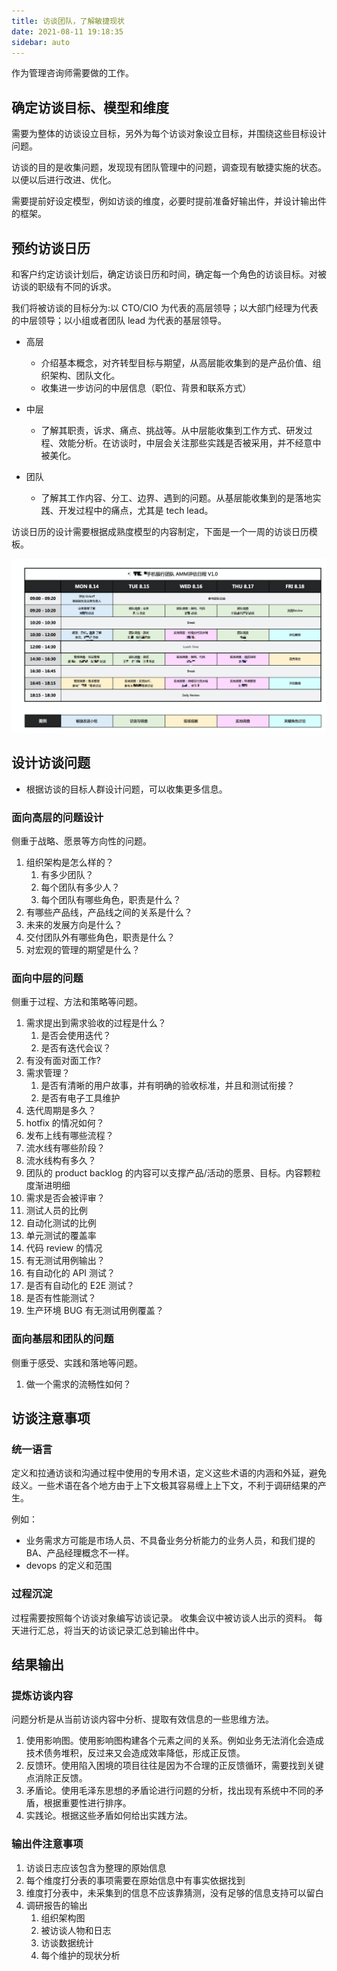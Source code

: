 ```yaml
---
title: 访谈团队，了解敏捷现状
date: 2021-08-11 19:18:35
sidebar: auto
---
```


作为管理咨询师需要做的工作。

## 确定访谈目标、模型和维度

需要为整体的访谈设立目标，另外为每个访谈对象设立目标，并围绕这些目标设计问题。

访谈的目的是收集问题，发现现有团队管理中的问题，调查现有敏捷实施的状态。以便以后进行改进、优化。

需要提前好设定模型，例如访谈的维度，必要时提前准备好输出件，并设计输出件的框架。



## 预约访谈日历

和客户约定访谈计划后，确定访谈日历和时间，确定每一个角色的访谈目标。对被访谈的职级有不同的诉求。

我们将被访谈的目标分为:以 CTO/CIO 为代表的高层领导；以大部门经理为代表的中层领导；以小组或者团队 lead 为代表的基层领导。

- 高层

  - 介绍基本概念，对齐转型目标与期望，从高层能收集到的是产品价值、组织架构、团队文化。
  - 收集进一步访问的中层信息（职位、背景和联系方式）

- 中层

  - 了解其职责，诉求、痛点、挑战等。从中层能收集到工作方式、研发过程、效能分析。在访谈时，中层会关注那些实践是否被采用，并不经意中被美化。

- 团队

  - 了解其工作内容、分工、边界、遇到的问题。从基层能收集到的是落地实践、开发过程中的痛点，尤其是 tech lead。

访谈日历的设计需要根据成熟度模型的内容制定，下面是一个一周的访谈日历模板。

![image-20200727152310337](./interview-method/image-20200727152310337.png)



## 设计访谈问题



- 根据访谈的目标人群设计问题，可以收集更多信息。



### 面向高层的问题设计

侧重于战略、愿景等方向性的问题。

1. 组织架构是怎么样的？
   1. 有多少团队？
   2. 每个团队有多少人？
   3. 每个团队有哪些角色，职责是什么？
2. 有哪些产品线，产品线之间的关系是什么？
3. 未来的发展方向是什么？
4. 交付团队外有哪些角色，职责是什么？
5. 对宏观的管理的期望是什么？



### 面向中层的问题

侧重于过程、方法和策略等问题。

1. 需求提出到需求验收的过程是什么？
   1. 是否会使用迭代？
   2. 是否有迭代会议？
2. 有没有面对面工作?
3. 需求管理？
   1. 是否有清晰的用户故事，并有明确的验收标准，并且和测试衔接？
   2. 是否有电子工具维护
4. 迭代周期是多久？
5. hotfix 的情况如何？
6. 发布上线有哪些流程？
7. 流水线有哪些阶段？
8. 流水线构有多久？
9. 团队的 product backlog 的内容可以支撑产品/活动的愿景、目标。内容颗粒度渐进明细
10. 需求是否会被评审？
11. 测试人员的比例
12. 自动化测试的比例
13. 单元测试的覆盖率
14. 代码 review 的情况
15. 有无测试用例输出？
16. 有自动化的 API 测试？
17. 是否有自动化的 E2E 测试？
18. 是否有性能测试？
19. 生产环境 BUG 有无测试用例覆盖？



### 面向基层和团队的问题

侧重于感受、实践和落地等问题。

1. 做一个需求的流畅性如何？



## 访谈注意事项

### 统一语言

定义和拉通访谈和沟通过程中使用的专用术语，定义这些术语的内涵和外延，避免歧义。一些术语在各个地方由于上下文极其容易缠上上下文，不利于调研结果的产生。

例如：

- 业务需求方可能是市场人员、不具备业务分析能力的业务人员，和我们提的 BA、产品经理概念不一样。
- devops 的定义和范围






### 过程沉淀

过程需要按照每个访谈对象编写访谈记录。
收集会议中被访谈人出示的资料。
每天进行汇总，将当天的访谈记录汇总到输出件中。





## 结果输出



### 提炼访谈内容



问题分析是从当前访谈内容中分析、提取有效信息的一些思维方法。

1. 使用影响图。使用影响图构建各个元素之间的关系。例如业务无法消化会造成技术债务堆积，反过来又会造成效率降低，形成正反馈。
2. 反馈环。使用陷入困境的项目往往是因为不合理的正反馈循环，需要找到关键点消除正反馈。
3. 矛盾论。使用毛泽东思想的矛盾论进行问题的分析，找出现有系统中不同的矛盾，根据重要性进行排序。
4. 实践论。根据这些矛盾如何给出实践方法。



### 输出件注意事项

1. 访谈日志应该包含为整理的原始信息
2. 每个维度打分表的事项需要在原始信息中有事实依据找到
3. 维度打分表中，未采集到的信息不应该靠猜测，没有足够的信息支持可以留白
4. 调研报告的输出
   1. 组织架构图
   2. 被访谈人物和日志
   3. 访谈数据统计
   4. 每个维护的现状分析
